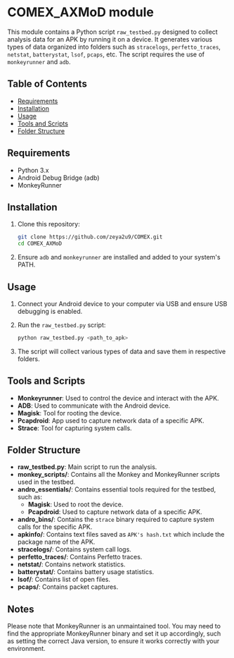 # COMEX_AXMoD module

This module contains a Python script `raw_testbed.py` designed to collect analysis data for an APK by running it on a device. It generates various types of data organized into folders such as `stracelogs`, `perfetto_traces`, `netstat`, `batterystat`, `lsof`, `pcaps`, etc. The script requires the use of `monkeyrunner` and `adb`.

## Table of Contents

- [Requirements](#requirements)
- [Installation](#installation)
- [Usage](#usage)
- [Tools and Scripts](#tools-and-scripts)
- [Folder Structure](#folder-structure)

## Requirements

- Python 3.x
- Android Debug Bridge (adb)
- MonkeyRunner

## Installation

1. Clone this repository:
    ```sh
    git clone https://github.com/zeya2u9/COMEX.git
    cd COMEX_AXMoD
    ```
3. Ensure `adb` and `monkeyrunner` are installed and added to your system's PATH.

## Usage

1. Connect your Android device to your computer via USB and ensure USB debugging is enabled.

2. Run the `raw_testbed.py` script:
    ```sh
    python raw_testbed.py <path_to_apk>
    ```

3. The script will collect various types of data and save them in respective folders.

## Tools and Scripts

- **Monkeyrunner**: Used to control the device and interact with the APK.
- **ADB**: Used to communicate with the Android device.
- **Magisk**: Tool for rooting the device.
- **Pcapdroid**: App used to capture network data of a specific APK.
- **Strace**: Tool for capturing system calls.

## Folder Structure

- **raw_testbed.py**: Main script to run the analysis.
- **monkey_scripts/**: Contains all the Monkey and MonkeyRunner scripts used in the testbed.
- **andro_essentials/**: Contains essential tools required for the testbed, such as:
  - **Magisk**: Used to root the device.
  - **Pcapdroid**: Used to capture network data of a specific APK.
- **andro_bins/**: Contains the `strace` binary required to capture system calls for the specific APK.
- **apkinfo/**: Contains text files saved as `APK's hash.txt` which include the package name of the APK.
- **stracelogs/**: Contains system call logs.
- **perfetto_traces/**: Contains Perfetto traces.
- **netstat/**: Contains network statistics.
- **batterystat/**: Contains battery usage statistics.
- **lsof/**: Contains list of open files.
- **pcaps/**: Contains packet captures.

## Notes

Please note that MonkeyRunner is an unmaintained tool. You may need to find the appropriate MonkeyRunner binary and set it up accordingly, such as setting the correct Java version, to ensure it works correctly with your environment.
